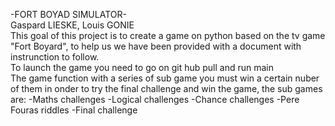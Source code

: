 -FORT BOYAD SIMULATOR-                                                                                                    
Gaspard LIESKE, Louis GONIE                                                                                               
This goal of this project is to create a game on python based on the tv game "Fort Boyard", to help us we have been provided with a document with instrunction to follow.                                                                     
To launch the game you need to go on git hub pull and run main                                                            
The game function with a series of sub game you must win a certain nuber of them in onder to try the final challenge and win the game, the sub games are:
  -Maths challenges
  -Logical challenges
  -Chance challenges
  -Pere Fouras riddles
  -Final challenge
